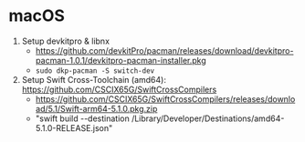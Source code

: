 # macOS

1. Setup devkitpro & libnx
    - https://github.com/devkitPro/pacman/releases/download/devkitpro-pacman-1.0.1/devkitpro-pacman-installer.pkg
    - `sudo dkp-pacman -S switch-dev`
2. Setup Swift Cross-Toolchain (amd64): https://github.com/CSCIX65G/SwiftCrossCompilers
    - https://github.com/CSCIX65G/SwiftCrossCompilers/releases/download/5.1/Swift-arm64-5.1.0.pkg.zip
    - "swift build --destination /Library/Developer/Destinations/amd64-5.1.0-RELEASE.json"
